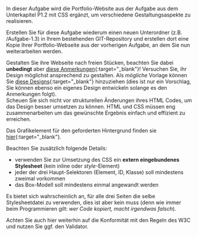 <!-- Praktukumsaufgabe 1.3 -->

In dieser Aufgabe wird die Portfolio-Website aus der Aufgabe aus dem Unterkapitel P1.2 mit CSS ergänzt, um verschiedene Gestaltungsaspekte zu realisieren.

Erstellen Sie für diese Aufgabe wiederum einen neuen Unterordner (z.B. /Aufgabe-1.3) in Ihrem bestehenden GIT-Repository und erstellen dort eine Kopie Ihrer Portfolio-Webseite aus der vorherigen Aufgabe, an dem Sie nun weiterarbeiten werden.

Gestalten Sie ihre Webseite nach freien Stücken, beachten Sie dabei **unbedingt** aber [diese Anmerkungen](https://github.com/gabriel-rausch/EIA1-Material/blob/master/L03/task_material/Anmerkungen.pdf){:target="_blank"}! Versuchen Sie, ihr Design möglichst ansprechend zu gestalten. Als *mögliche* Vorlage können Sie [diese Designs](https://github.com/gabriel-rausch/EIA1-Material/tree/master/L03/task_material/screenshots){:target="_blank"} hinzuziehen (dies ist nur ein Vorschlag, Sie können ebenso ein eigenes Design entwickeln solange es den Anmerkungen folgt).  
Scheuen Sie sich nicht vor strukturellen Änderungen ihres HTML Codes, um das Design besser umsetzen zu können. 
HTML und CSS müssen eng zusammenarbeiten um das gewünschte Ergebnis einfach und effizient zu erreichen.  

Das Grafikelement für den geforderten Hintergrund finden sie [hier](https://github.com/gabriel-rausch/EIA1-Material/blob/master/L03/task_material/images/bg.png){:target="_blank"}.

Beachten Sie zusätzlich folgende Details:
- verwenden Sie zur Umsetzung des CSS ein **extern eingebundenes Stylesheet** (kein inline oder *style*-Element)
- jeder der drei Haupt-Selektoren (Element, ID, Klasse) soll mindestens zweimal vorkommen
- das Box-Modell soll mindestens einmal angewandt werden

Es bietet sich wahrscheinlich an, für alle drei Seiten die selbe Stylesheetdatei zu verwenden, dies ist aber kein muss (denn wie immer beim Programmieren gilt: *wer Code kopiert, macht irgendwas falsch*).

Achten Sie auch hier weiterhin auf die Konformität mit den Regeln des W3C und nutzen Sie ggf. den Validator.

